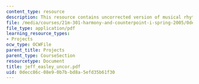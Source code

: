 ```yaml
---
content_type: resource
description: This resource contains uncorrected version of musical rhythm.
file: /media/courses/21m-301-harmony-and-counterpoint-i-spring-2005/0decc86c08e90b7bbd8a5efd35b61f30_jeff_easley_uncor.pdf
file_type: application/pdf
learning_resource_types:
- Projects
ocw_type: OCWFile
parent_title: Projects
parent_type: CourseSection
resourcetype: Document
title: jeff_easley_uncor.pdf
uid: 0decc86c-08e9-0b7b-bd8a-5efd35b61f30
---
```

